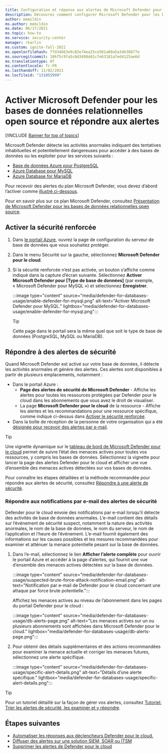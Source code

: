 ```yaml
---
title: Configuration et réponse aux alertes de Microsoft Defender pour les bases de données relationnelles open source
description: Découvrez comment configurer Microsoft Defender pour les bases de données relationnelles open source afin de détecter les activités anormales de base de données indiquant des menaces de sécurité potentielles pour la base de données.
author: memildin
ms.author: memildin
ms.date: 06/17/2021
ms.topic: how-to
ms.service: security-center
manager: rkarlin
ms.custom: ignite-fall-2021
ms.openlocfilehash: f7d34663e9c83e74ea25ce501a89a5a34b38677e
ms.sourcegitcommit: 106f5c9fa5c6d3498dd1cfe63181a7ed4125ae6d
ms.translationtype: HT
ms.contentlocale: fr-FR
ms.lasthandoff: 11/02/2021
ms.locfileid: "131055999"
---
```

# <a name="enable-microsoft-defender-for-open-source-relational-databases-and-respond-to-alerts"></a>Activer Microsoft Defender pour les bases de données relationnelles open source et répondre aux alertes

[!INCLUDE [Banner for top of topics](./includes/banner.md)]

Microsoft Defender détecte les activités anormales indiquant des tentatives inhabituelles et potentiellement dangereuses pour accéder à des bases de données ou les exploiter pour les services suivants :

- [Base de données Azure pour PostgreSQL](../postgresql/index.yml)
- [Azure Database pour MySQL](../mysql/index.yml)
- [Azure Database for MariaDB](../mariadb/index.yml)

Pour recevoir des alertes du plan Microsoft Defender, vous devez d’abord l’activer comme [illustré ci-dessous](#enable-enhanced-security).

Pour en savoir plus sur ce plan Microsoft Defender, consultez [Présentation de Microsoft Defender pour les bases de données relationnelles open source](defender-for-databases-introduction.md).

## <a name="enable-enhanced-security"></a>Activer la sécurité renforcée

1. Dans [le portail Azure](https://portal.azure.com), ouvrez la page de configuration du serveur de base de données que vous souhaitez protéger.

1. Dans le menu Sécurité sur la gauche, sélectionnez **Microsoft Defender pour le cloud**.

1. Si la sécurité renforcée n’est pas activée, un bouton s’affiche comme indiqué dans la capture d’écran suivante. Sélectionnez **Activer Microsoft Defender pour [Type de base de données]** (par exemple, « Microsoft Defender pour MySQL ») et sélectionnez **Enregistrer**.

    :::image type="content" source="media/defender-for-databases-usage/enable-defender-for-mysql.png" alt-text="Activer Microsoft Defender pour MySQL." lightbox="media/defender-for-databases-usage/enable-defender-for-mysql.png":::

    > [!TIP]
    > Cette page dans le portail sera la même quel que soit le type de base de données (PostgreSQL, MySQL ou MariaDB).

## <a name="respond-to-security-alerts"></a>Répondre à des alertes de sécurité

Quand Microsoft Defender est activé sur votre base de données, il détecte les activités anormales et génère des alertes. Ces alertes sont disponibles à partir de plusieurs emplacements, notamment :

- Dans le portail Azure :
    - **Page des alertes de sécurité de Microsoft Defender** - Affiche les alertes pour toutes les ressources protégées par Defender pour le cloud dans les abonnements que vous avez le droit de visualiser.
    - La page **Microsoft Defender pour le cloud** de la ressource - Affiche les alertes et les recommandations pour une ressource spécifique, comme indiqué ci-dessus dans [Activer le sécurité renforcée](#enable-enhanced-security).
- Dans la boîte de réception de la personne de votre organisation qui a été [ désignée pour recevoir des alertes par e-mail](configure-email-notifications.md).  

> [!TIP]
> Une vignette dynamique sur le [tableau de bord de Microsoft Defender pour le cloud](overview-page.md) permet de suivre l’état des menaces actives pour toutes vos ressources, y compris les bases de données. Sélectionnez la vignette pour lancer la page des alertes Defender pour le cloud et afficher une vue d’ensemble des menaces actives détectées sur vos bases de données.
>
> Pour connaître les étapes détaillées et la méthode recommandée pour répondre aux alertes de sécurité, consultez [Répondre à une alerte de sécurité](tutorial-security-incident.md#respond-to-a-security-alert).

### <a name="respond-to-email-notifications-of-security-alerts"></a>Répondre aux notifications par e-mail des alertes de sécurité

Defender pour le cloud envoie des notifications par e-mail lorsqu’il détecte des activités de base de données anormales. L’e-mail contient des détails sur l’événement de sécurité suspect, notamment la nature des activités anormales, le nom de la base de données, le nom du serveur, le nom de l’application et l’heure de l’événement. L’e-mail fournit également des informations sur les causes possibles et les mesures recommandées pour examiner et atténuer la menace potentielle pesant sur la base de données.

1. Dans l’e-mail, sélectionnez le lien **Afficher l’alerte complète** pour ouvrir le portail Azure et accéder à la page d’alertes, qui fournit une vue d’ensemble des menaces actives détectées sur la base de données.
    
    :::image type="content" source="media/defender-for-databases-usage/suspected-brute-force-attack-notification-email.png" alt-text="Notification par e-mail de Defender pour le cloud concernant une attaque par force brute potentielle.":::

    Affichez les menaces actives au niveau de l’abonnement dans les pages du portail Defender pour le cloud :

    :::image type="content" source="media/defender-for-databases-usage/db-alerts-page.png" alt-text="Les menaces actives sur un ou plusieurs abonnements sont affichées dans Microsoft Defender pour le cloud." lightbox="media/defender-for-databases-usage/db-alerts-page.png":::

1. Pour obtenir des détails supplémentaires et des actions recommandées pour examiner la menace actuelle et corriger les menaces futures, sélectionnez une alerte spécifique.
    
    :::image type="content" source="media/defender-for-databases-usage/specific-alert-details.png" alt-text="Détails d’une alerte spécifique." lightbox="media/defender-for-databases-usage/specific-alert-details.png":::


> [!TIP]
> Pour un tutoriel détaillé sur la façon de gérer vos alertes, consultez [Tutoriel: Trier les alertes de sécurité, les examiner et y répondre](tutorial-security-incident.md).


## <a name="next-steps"></a>Étapes suivantes

- [Automatiser les réponses aux déclencheurs Defender pour le cloud.](workflow-automation.md)
- [Diffuser des alertes sur une solution SIEM, SOAR ou ITSM](export-to-siem.md)
- [Supprimer les alertes de Defender pour le cloud](alerts-suppression-rules.md)

